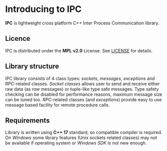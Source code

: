 # Introducing to IPC
**IPC** is lightweight cross platform C++ Inter Process Communication library.

## Licence
IPC is distributed under the **MPL v2.0** License. See [LICENSE](http://mozilla.org/MPL/2.0/) for details.

## Library structure
IPC library consists of 4 class types: *sockets*, *messages*, *exceptions* and *RPC*-related classes. *Socket classes* allows user to send and receive either raw data (as *raw* messages) or tuple-like type safe messages. Type safety checking can be disabled for performance reasons, maximum message size can be tuned too. *RPC*-related classes (and *exceptions*) provide easy to use message based facility for remote procedure calls.

## Requirements
Library is written using **C++ 17** standard, so compatible compiler is required. On *Windows* some library features (Unix sockets related classes) may not be available if operating system or *Windows SDK* is not new enough.
